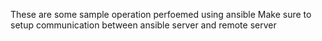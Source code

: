 These are some sample operation perfoemed using ansible
Make sure to setup communication between ansible server and remote server
